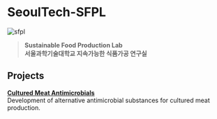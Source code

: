 # **SeoulTech-SFPL**  
![sfpl](https://github.com/user-attachments/assets/6ce6ed78-3cad-402d-b2fc-5ea7c1d9be7b)
>**Sustainable Food Production Lab**  
>**서울과학기술대학교 지속가능한 식품가공 연구실**

## **Projects**  

**[Cultured Meat Antimicrobials](https://github.com/SEOULTECH-SFPL/cultured-meat-antimicrobials)**  
Development of alternative antimicrobial substances for cultured meat production.  
